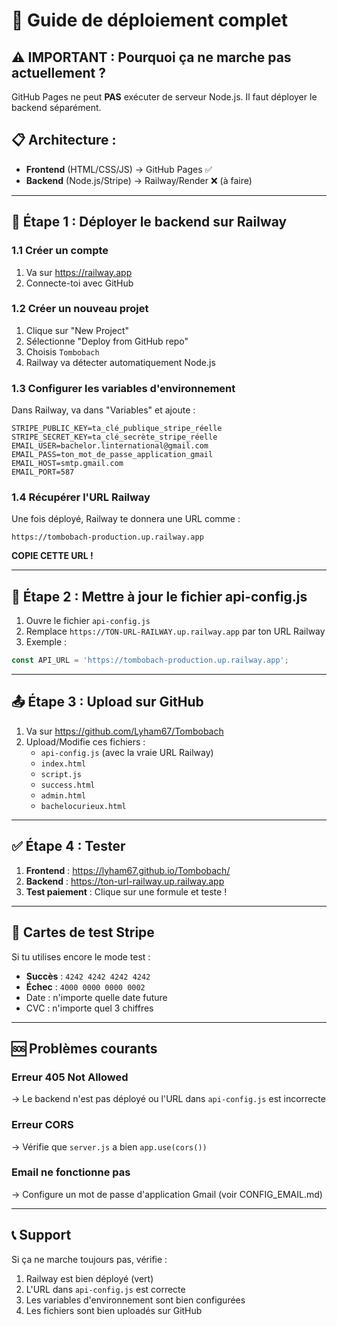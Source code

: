 # 🚀 Guide de déploiement complet

## ⚠️ IMPORTANT : Pourquoi ça ne marche pas actuellement ?

GitHub Pages ne peut **PAS** exécuter de serveur Node.js. Il faut déployer le backend séparément.

## 📋 Architecture :

- **Frontend** (HTML/CSS/JS) → GitHub Pages ✅
- **Backend** (Node.js/Stripe) → Railway/Render ❌ (à faire)

---

## 🚀 Étape 1 : Déployer le backend sur Railway

### 1.1 Créer un compte
1. Va sur https://railway.app
2. Connecte-toi avec GitHub

### 1.2 Créer un nouveau projet
1. Clique sur "New Project"
2. Sélectionne "Deploy from GitHub repo"
3. Choisis `Tombobach`
4. Railway va détecter automatiquement Node.js

### 1.3 Configurer les variables d'environnement
Dans Railway, va dans "Variables" et ajoute :

```
STRIPE_PUBLIC_KEY=ta_clé_publique_stripe_réelle
STRIPE_SECRET_KEY=ta_clé_secrète_stripe_réelle
EMAIL_USER=bachelor.linternational@gmail.com
EMAIL_PASS=ton_mot_de_passe_application_gmail
EMAIL_HOST=smtp.gmail.com
EMAIL_PORT=587
```

### 1.4 Récupérer l'URL Railway
Une fois déployé, Railway te donnera une URL comme :
```
https://tombobach-production.up.railway.app
```

**COPIE CETTE URL !**

---

## 🔧 Étape 2 : Mettre à jour le fichier api-config.js

1. Ouvre le fichier `api-config.js`
2. Remplace `https://TON-URL-RAILWAY.up.railway.app` par ton URL Railway
3. Exemple :
```javascript
const API_URL = 'https://tombobach-production.up.railway.app';
```

---

## 📤 Étape 3 : Upload sur GitHub

1. Va sur https://github.com/Lyham67/Tombobach
2. Upload/Modifie ces fichiers :
   - `api-config.js` (avec la vraie URL Railway)
   - `index.html`
   - `script.js`
   - `success.html`
   - `admin.html`
   - `bachelocurieux.html`

---

## ✅ Étape 4 : Tester

1. **Frontend** : https://lyham67.github.io/Tombobach/
2. **Backend** : https://ton-url-railway.up.railway.app
3. **Test paiement** : Clique sur une formule et teste !

---

## 🔐 Cartes de test Stripe

Si tu utilises encore le mode test :
- **Succès** : `4242 4242 4242 4242`
- **Échec** : `4000 0000 0000 0002`
- Date : n'importe quelle date future
- CVC : n'importe quel 3 chiffres

---

## 🆘 Problèmes courants

### Erreur 405 Not Allowed
→ Le backend n'est pas déployé ou l'URL dans `api-config.js` est incorrecte

### Erreur CORS
→ Vérifie que `server.js` a bien `app.use(cors())`

### Email ne fonctionne pas
→ Configure un mot de passe d'application Gmail (voir CONFIG_EMAIL.md)

---

## 📞 Support

Si ça ne marche toujours pas, vérifie :
1. Railway est bien déployé (vert)
2. L'URL dans `api-config.js` est correcte
3. Les variables d'environnement sont bien configurées
4. Les fichiers sont bien uploadés sur GitHub
